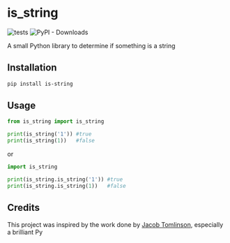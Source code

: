 # is_string

![tests](https://github.com/przemo199/is_string/actions/workflows/tests.yml/badge.svg)
![PyPI - Downloads](https://img.shields.io/pypi/dm/is_string)

A small Python library to determine if something is a string

Installation
------------

```bash
pip install is-string
```

Usage
------------

```python
from is_string import is_string

print(is_string('1')) #true
print(is_string(1))   #false
```

or

```python
import is_string

print(is_string.is_string('1')) #true
print(is_string.is_string(1))   #false
```

Credits
------------

This project was inspired by the work done by [Jacob Tomlinson](https://github.com/jacobtomlinson), especially a brilliant Py
